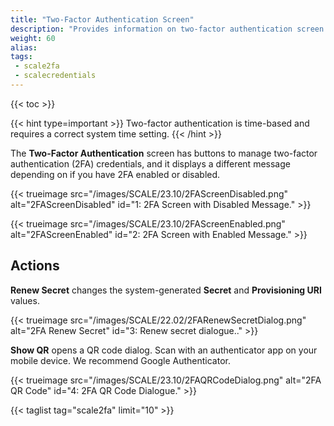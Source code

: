 ```yaml
---
title: "Two-Factor Authentication Screen"
description: "Provides information on two-factor authentication screen settings."
weight: 60
alias:
tags:
 - scale2fa
 - scalecredentials
---
```


{{< toc >}}

{{< hint type=important >}}
Two-factor authentication is time-based and requires a correct system time setting.
{{< /hint >}}

The **Two-Factor Authentication** screen has buttons to manage two-factor authentication (2FA) credentials, and it displays a different message depending on if you have 2FA enabled or disabled.

{{< trueimage src="/images/SCALE/23.10/2FAScreenDisabled.png" alt="2FAScreenDisabled" id="1: 2FA Screen with Disabled Message." >}}

{{< trueimage src="/images/SCALE/23.10/2FAScreenEnabled.png" alt="2FAScreenEnabled" id="2: 2FA Screen with Enabled Message." >}}

## Actions

**Renew Secret** changes the system-generated **Secret** and **Provisioning URI** values. 

{{< trueimage src="/images/SCALE/22.02/2FARenewSecretDialog.png" alt="2FA Renew Secret" id="3: Renew secret dialogue.." >}}

**Show QR** opens a QR code dialog. Scan with an authenticator app on your mobile device. We recommend Google Authenticator.

{{< trueimage src="/images/SCALE/23.10/2FAQRCodeDialog.png" alt="2FA QR Code" id="4: 2FA QR Code Dialogue." >}}

{{< taglist tag="scale2fa" limit="10" >}}